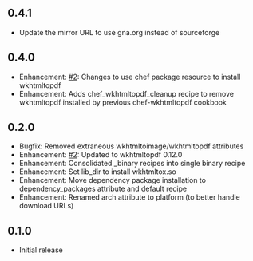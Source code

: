 ## 0.4.1

* Update the mirror URL to use gna.org instead of sourceforge

## 0.4.0

* Enhancement: [#2]: Changes to use chef package resource to install wkhtmltopdf
* Enhancement: Adds chef_wkhtmltopdf_cleanup recipe to remove wkhtmltopdf installed by previous chef-wkhtmltopdf cookbook

## 0.2.0

* Bugfix: Removed extraneous wkhtmltoimage/wkhtmltopdf attributes
* Enhancement: [#2][]: Updated to wkhtmltopdf 0.12.0
* Enhancement: Consolidated _binary recipes into single binary recipe
* Enhancement: Set lib_dir to install wkhtmltox.so
* Enhancement: Move dependency package installation to dependency_packages attribute and default recipe
* Enhancement: Renamed arch attribute to platform (to better handle download URLs)

## 0.1.0

* Initial release

[#2]: https://github.com/bflad/chef-wkhtmltopdf/issues/2
